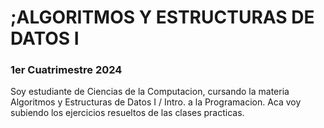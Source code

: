 
# ;ALGORITMOS Y ESTRUCTURAS DE DATOS I

### 1er Cuatrimestre 2024

Soy estudiante de Ciencias de la Computacion, cursando la materia Algoritmos y Estructuras de Datos I / Intro. a la Programacion.
Aca voy subiendo los ejercicios resueltos de las clases practicas.


